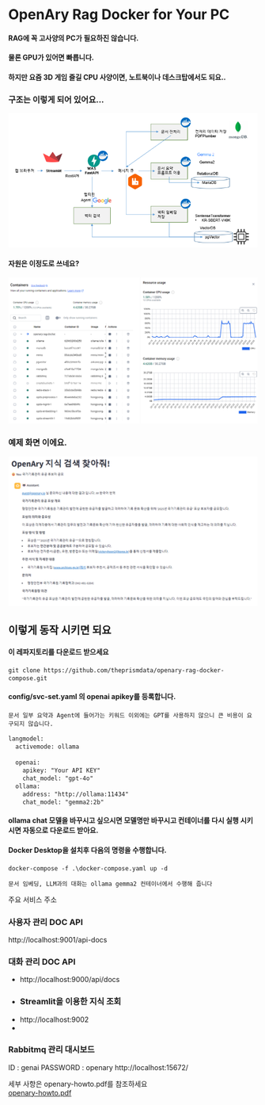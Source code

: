 # OpenAry Rag Docker for Your PC
#### RAG에 꼭 고사양의 PC가 필요하진 않습니다.
#### 물론 GPU가 있어면 빠릅니다.
#### 하지만 요즘 3D 게임 즐길 CPU 사양이면, 노트북이나 데스크탑에서도 되요..

### 구조는 이렇게 되어 있어요...
![openary-arch.png](features/openary-arch.png)
#### 자원은 이정도로 쓰네요?
![docker-resource.png](features/docker-resource.png)

### 예제 화면 이에요.
![openary-streamlit-chat.png](features/openary-streamlit-chat.png)

## 이렇게 동작 시키면 되요

#### 이 레파지토리를 다운로드 받으세요
```commandline
git clone https://github.com/theprismdata/openary-rag-docker-compose.git
```
#### config/svc-set.yaml 의 openai apikey를 등록합니다.
```commandline
문서 일부 요약과 Agent에 들어가는 키워드 이외에는 GPT를 사용하지 않으니 큰 비용이 요구되지 않습니다. 
```
```commandline
langmodel:
  activemode: ollama

  openai:
    apikey: "Your API KEY"
    chat_model: "gpt-4o"
  ollama:
    address: "http://ollama:11434"
    chat_model: "gemma2:2b"
```
#### ollama chat 모델을 바꾸시고 싶으시면 모델명만 바꾸시고 컨테이너를 다시 실행 시키시면 자동으로 다운로드 받아요.


#### Docker Desktop을 설치후 다음의 명령을 수행합니다.
```commandline
docker-compose -f .\docker-compose.yaml up -d
```

```commandline
문서 임베딩, LLM과의 대화는 ollama gemma2 컨테이너에서 수행해 줍니다
```

주요 서비스 주소
### 사용자 관리 DOC API
http://localhost:9001/api-docs
### 대화 관리 DOC API
* http://localhost:9000/api/docs
* ### Streamlit을 이용한 지식 조회
* http://localhost:9002
* 
### Rabbitmq 관리 대시보드
ID : genai
PASSWORD : openary
http://localhost:15672/

세부 사항은 openary-howto.pdf를 참조하세요<br>
[openary-howto.pdf](short_doc/openary-howto.pdf)
